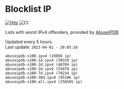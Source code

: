 # Blocklist IP

[![Hits](https://hits.seeyoufarm.com/api/count/incr/badge.svg?url=https%3A%2F%2Fgithub.com%2Fborestad%2Fblocklist-ip%2F&count_bg=%2379C83D&title_bg=%23555555&icon=&icon_color=%23E7E7E7&title=hits&edge_flat=false)](https://hits.seeyoufarm.com)  ![CI](https://img.shields.io/github/workflow/status/borestad/blocklist-ip/CI?style=flat-square)

Lists with worst IPv4 offenders, provided by [AbuseIPDB](https://www.abuseipdb.com/)

<!-- FOOTER-PLACEHOLDER -->
Updated every 5 hours<br>
Last update: `2023-04-01 - 20:05:26`
```
abuseipdb-s100.ipv4 (19856 ip)
abuseipdb-s100-1d.ipv4 (39319 ip)
abuseipdb-s100-2d.ipv4 (48769 ip)
abuseipdb-s100-3d.ipv4 (55078 ip)
abuseipdb-s100-7d.ipv4 (70234 ip)
abuseipdb-s100-30d.ipv4 (95106 ip)
abuseipdb-s100-all.ipv4 (256505 ip)
```
